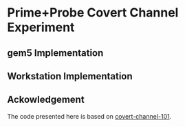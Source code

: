 # Prime+Probe Covert Channel Experiment

## gem5 Implementation

## Workstation Implementation

## Ackowledgement
The code presented here is based on [covert-channel-101](https://github.com/0x161e-swei/covert-channel-101).
